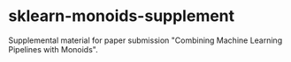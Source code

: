 # sklearn-monoids-supplement
Supplemental material for paper submission "Combining Machine Learning Pipelines with Monoids".
